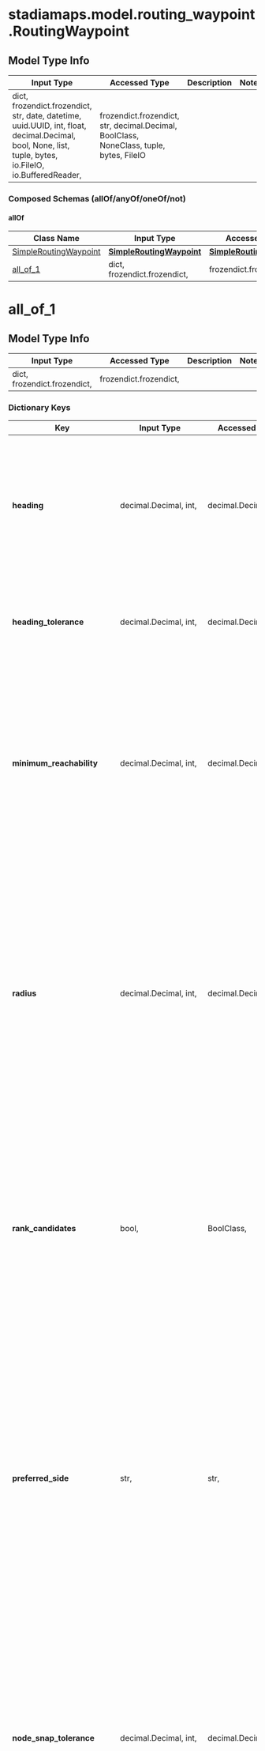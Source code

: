 # stadiamaps.model.routing_waypoint.RoutingWaypoint

## Model Type Info
Input Type | Accessed Type | Description | Notes
------------ | ------------- | ------------- | -------------
dict, frozendict.frozendict, str, date, datetime, uuid.UUID, int, float, decimal.Decimal, bool, None, list, tuple, bytes, io.FileIO, io.BufferedReader,  | frozendict.frozendict, str, decimal.Decimal, BoolClass, NoneClass, tuple, bytes, FileIO |  | 

### Composed Schemas (allOf/anyOf/oneOf/not)
#### allOf
Class Name | Input Type | Accessed Type | Description | Notes
------------- | ------------- | ------------- | ------------- | -------------
[SimpleRoutingWaypoint](SimpleRoutingWaypoint.md) | [**SimpleRoutingWaypoint**](SimpleRoutingWaypoint.md) | [**SimpleRoutingWaypoint**](SimpleRoutingWaypoint.md) |  | 
[all_of_1](#all_of_1) | dict, frozendict.frozendict,  | frozendict.frozendict,  |  | 

# all_of_1

## Model Type Info
Input Type | Accessed Type | Description | Notes
------------ | ------------- | ------------- | -------------
dict, frozendict.frozendict,  | frozendict.frozendict,  |  | 

### Dictionary Keys
Key | Input Type | Accessed Type | Description | Notes
------------ | ------------- | ------------- | ------------- | -------------
**heading** | decimal.Decimal, int,  | decimal.Decimal,  | The preferred direction of travel when starting the route, in integer clockwise degrees from north. North is 0, south is 180, east is 90, and west is 270. | [optional] 
**heading_tolerance** | decimal.Decimal, int,  | decimal.Decimal,  | The tolerance (in degrees) determining whether a street is considered the same direction. | [optional] if omitted the server will use the default value of 60
**minimum_reachability** | decimal.Decimal, int,  | decimal.Decimal,  | The minimum number of nodes that must be reachable for a given edge to consider that edge as belonging to a connected region. If a candidate edge has fewer connections, it will be considered a disconnected island. | [optional] if omitted the server will use the default value of 50
**radius** | decimal.Decimal, int,  | decimal.Decimal,  | The distance (in meters) to look for candidate edges around the location for purposes of snapping locations to the route graph. If there are no candidates within this distance, the closest candidate within a reasonable search distance will be used. This is subject to clamping by internal limits. | [optional] if omitted the server will use the default value of 0
**rank_candidates** | bool,  | BoolClass,  | If true, candidates will be ranked according to their distance from the target location as well as other factors. If false, candidates will only be ranked using their distance from the target. | [optional] if omitted the server will use the default value of True
**preferred_side** | str,  | str,  | If the location is not offset from the road centerline or is closest to an intersection, this option has no effect. Otherwise, the preferred side of street is used to determine whether or not the location should be visited from the same, opposite or either side of the road with respect to the side of the road the given locale drives on. | [optional] must be one of ["same", "opposite", "either", ] 
**node_snap_tolerance** | decimal.Decimal, int,  | decimal.Decimal,  | During edge correlation this is the tolerance (in meters) used to determine whether or not to snap to the intersection rather than along the street, if the snap location is within this distance from the intersection, the intersection is used instead. | [optional] if omitted the server will use the default value of 5
**street_side_tolerance** | decimal.Decimal, int,  | decimal.Decimal,  | A tolerance in meters from the edge centerline used for determining the side of the street that the location is on. If the distance to the centerline is less than this tolerance, no side will be inferred. Otherwise, the left or right side will be selected depending on the direction of travel. | [optional] if omitted the server will use the default value of 5
**street_side_max_distance** | decimal.Decimal, int,  | decimal.Decimal,  | A tolerance in meters from the edge centerline used for determining the side of the street that the location is on. If the distance to the centerline is greater than this tolerance, no side will be inferred. Otherwise, the left or right side will be selected depending on the direction of travel. | [optional] if omitted the server will use the default value of 1000
**[search_filter](#search_filter)** | dict, frozendict.frozendict,  | frozendict.frozendict,  |  | [optional] 
**any_string_name** | dict, frozendict.frozendict, str, date, datetime, int, float, bool, decimal.Decimal, None, list, tuple, bytes, io.FileIO, io.BufferedReader | frozendict.frozendict, str, BoolClass, decimal.Decimal, NoneClass, tuple, bytes, FileIO | any string name can be used but the value must be the correct type | [optional]

# search_filter

## Model Type Info
Input Type | Accessed Type | Description | Notes
------------ | ------------- | ------------- | -------------
dict, frozendict.frozendict,  | frozendict.frozendict,  |  | 

### Dictionary Keys
Key | Input Type | Accessed Type | Description | Notes
------------ | ------------- | ------------- | ------------- | -------------
**exclude_tunnel** | bool,  | BoolClass,  | Excludes roads marked as tunnels | [optional] if omitted the server will use the default value of False
**exclude_bridge** | bool,  | BoolClass,  | Excludes roads marked as bridges | [optional] if omitted the server will use the default value of False
**exclude_ramp** | bool,  | BoolClass,  | Excludes roads marked as ramps | [optional] if omitted the server will use the default value of False
**exclude_closures** | bool,  | BoolClass,  | Excludes roads marked as closed | [optional] if omitted the server will use the default value of True
**[min_road_class](#min_road_class)** | dict, frozendict.frozendict, str, date, datetime, uuid.UUID, int, float, decimal.Decimal, bool, None, list, tuple, bytes, io.FileIO, io.BufferedReader,  | frozendict.frozendict, str, decimal.Decimal, BoolClass, NoneClass, tuple, bytes, FileIO | The lowest road class allowed | [optional] if omitted the server will use the default value of service_other
**[max_road_class](#max_road_class)** | dict, frozendict.frozendict, str, date, datetime, uuid.UUID, int, float, decimal.Decimal, bool, None, list, tuple, bytes, io.FileIO, io.BufferedReader,  | frozendict.frozendict, str, decimal.Decimal, BoolClass, NoneClass, tuple, bytes, FileIO | The highest road class allowed | [optional] if omitted the server will use the default value of motorway
**any_string_name** | dict, frozendict.frozendict, str, date, datetime, int, float, bool, decimal.Decimal, None, list, tuple, bytes, io.FileIO, io.BufferedReader | frozendict.frozendict, str, BoolClass, decimal.Decimal, NoneClass, tuple, bytes, FileIO | any string name can be used but the value must be the correct type | [optional]

# min_road_class

The lowest road class allowed

## Model Type Info
Input Type | Accessed Type | Description | Notes
------------ | ------------- | ------------- | -------------
dict, frozendict.frozendict, str, date, datetime, uuid.UUID, int, float, decimal.Decimal, bool, None, list, tuple, bytes, io.FileIO, io.BufferedReader,  | frozendict.frozendict, str, decimal.Decimal, BoolClass, NoneClass, tuple, bytes, FileIO | The lowest road class allowed | if omitted the server will use the default value of service_other

### Composed Schemas (allOf/anyOf/oneOf/not)
#### allOf
Class Name | Input Type | Accessed Type | Description | Notes
------------- | ------------- | ------------- | ------------- | -------------
[RoadClass](RoadClass.md) | [**RoadClass**](RoadClass.md) | [**RoadClass**](RoadClass.md) |  | 

# max_road_class

The highest road class allowed

## Model Type Info
Input Type | Accessed Type | Description | Notes
------------ | ------------- | ------------- | -------------
dict, frozendict.frozendict, str, date, datetime, uuid.UUID, int, float, decimal.Decimal, bool, None, list, tuple, bytes, io.FileIO, io.BufferedReader,  | frozendict.frozendict, str, decimal.Decimal, BoolClass, NoneClass, tuple, bytes, FileIO | The highest road class allowed | if omitted the server will use the default value of motorway

### Composed Schemas (allOf/anyOf/oneOf/not)
#### allOf
Class Name | Input Type | Accessed Type | Description | Notes
------------- | ------------- | ------------- | ------------- | -------------
[RoadClass](RoadClass.md) | [**RoadClass**](RoadClass.md) | [**RoadClass**](RoadClass.md) |  | 

[[Back to Model list]](../../README.md#documentation-for-models) [[Back to API list]](../../README.md#documentation-for-api-endpoints) [[Back to README]](../../README.md)

